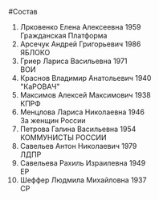 #Состав
1. Лрковенко Елена Алексеевна 1959   
    Гражданская Платформа
2. Арсечук Андрей Григорьевич 1986   
    ЯБЛОКО
3. Гриер Лариса Васильевна 1971   
    ВОИ
4. Краснов Владимир Анатольевич 1940   
    "КаРОВАЧ"
5. Максимов Алексей Максимович 1938   
    КПРФ
6. Менцлова Лариса Николаевна 1946   
    За женщин России
7. Петрова Галина Васильевна 1954   
    КОММУНИСТЫ РОССИИ
8. Савельев Антон Николаевич 1979   
    ЛДПР
9. Савельева Рахиль Израилевна 1949   
    ЕР
10. Шеффер Людмила Михайловна 1937   
    СР
